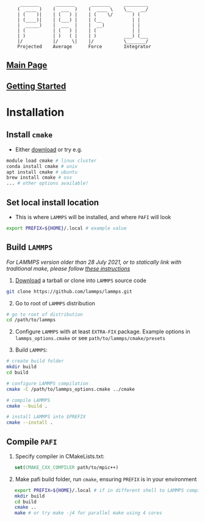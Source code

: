          _______      _______      _______     _________
        (  ____ )    (  ___  )    (  ____ \    \__   __/
        | (    )|    | (   ) |    | (    \/       ) (
        | (____)|    | (___) |    | (__           | |
        |  _____)    |  ___  |    |  __)          | |
        | (          | (   ) |    | (             | |
        | )          | )   ( |    | )          ___) (___
        |/           |/     \|    |/           \_______/
        Projected    Average      Force        Integrator

## [Main Page](README.md)

## [Getting Started](TUTORIAL.md)

# Installation

## Install `cmake`
- Either [download](https://cmake.org/download/) or try e.g.
```bash
module load cmake # linux cluster
conda install cmake # unix
apt install cmake # ubuntu
brew install cmake # osx
... # other options available!

```
## Set local install location
- This is where `LAMMPS` will be installed, and where `PAFI` will look
```bash
export PREFIX=${HOME}/.local # example value
```

## Build `LAMMPS`
*For LAMMPS version older than 28 July 2021, or to statically link with traditional make, please follow [these instructions](STATIC_MAKE.md)*

1. [Download](https://lammps.sandia.gov/download.html) a tarball or clone into `LAMMPS` source code
```bash
git clone https://github.com/lammps/lammps.git
```

2. Go to root of `LAMMPS` distribution
```bash
# go to root of distribution
cd /path/to/lammps
```

2. Configure `LAMMPS` with at least `EXTRA-FIX` package. Example options in `lammps_options.cmake` or see `path/to/lammps/cmake/presets`

3. Build `LAMMPS`:
```bash
# create build folder
mkdir build
cd build

# configure LAMMPS compilation
cmake -C /path/to/lammps_options.cmake ../cmake

# compile LAMMPS
cmake --build .

# install LAMMPS into $PREFIX
cmake --install .
```

## Compile `PAFI`

1. Specify compiler in CMakeLists.txt:
```cmake
   set(CMAKE_CXX_COMPILER path/to/mpic++)
```

2. Make pafi build folder, run `cmake`, ensuring `PREFIX` is in your environment
```bash
   export PREFIX=${HOME}/.local # if in different shell to LAMMPS compilation
   mkdir build
   cd build
   cmake ..
   make # or try make -j4 for parallel make using 4 cores
```
